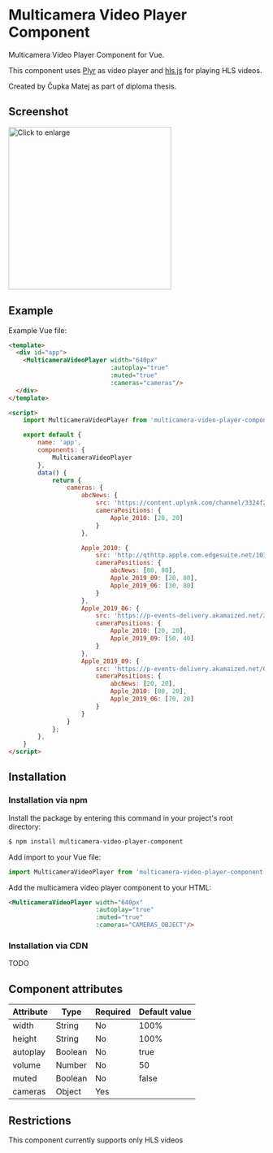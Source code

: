 # Multicamera Video Player Component

Multicamera Video Player Component for Vue.

This component uses [Plyr](https://github.com/sampotts/plyr) as video player and [hls.js](https://github.com/video-dev/hls.js/) for playing HLS videos.

Created by Čupka Matej as part of diploma thesis.

## Screenshot

[<img src="https://github.com/MatoC9/multicamera-video-player-component/raw/master/screenshots/Screenshot.gif" title="Click to enlarge" width="320">](https://github.com/MatoC9/multicamera-video-player-component/raw/master/screenshots/Screenshot.gif)

## Example

Example Vue file:
```html
<template>
  <div id="app">
    <MulticameraVideoPlayer width="640px"
                            :autoplay="true"
                            :muted="true"
                            :cameras="cameras"/>
  </div>
</template>

<script>
    import MulticameraVideoPlayer from 'multicamera-video-player-component';

    export default {
        name: 'app',
        components: {
            MulticameraVideoPlayer
        },
        data() {
            return {
                cameras: {
                    abcNews: {
                        src: 'https://content.uplynk.com/channel/3324f2467c414329b3b0cc5cd987b6be.m3u8',
                        cameraPositions: {
                            Apple_2010: [20, 20]
                        }
                    },

                    Apple_2010: {
                        src: 'http://qthttp.apple.com.edgesuite.net/1010qwoeiuryfg/sl.m3u8',
                        cameraPositions: {
                            abcNews: [80, 80],
                            Apple_2019_09: [20, 80],
                            Apple_2019_06: [30, 80]
                        }
                    },
                    Apple_2019_06: {
                        src: 'https://p-events-delivery.akamaized.net/3004qzusahnbjppuwydgjzsdyzsippar/m3u8/hls_vod_mvp.m3u8',
                        cameraPositions: {
                            Apple_2010: [20, 20],
                            Apple_2019_09: [50, 40]
                        }
                    },
                    Apple_2019_09: {
                        src: 'https://p-events-delivery.akamaized.net/0208bkzcptukmgbpuqyfyqjhkxxtzwaw/m3u8/hls_vod_mvp.m3u8',
                        cameraPositions: {
                            abcNews: [20, 20],
                            Apple_2010: [80, 20],
                            Apple_2019_06: [70, 20]
                        }
                    }
                }
            };
        },
    }
</script>
```

## Installation
### Installation via npm
Install the package by entering this command in your project's root directory:
```sh
$ npm install multicamera-video-player-component
```

Add import to your Vue file:
```javascript
import MulticameraVideoPlayer from 'multicamera-video-player-component';
```

Add the multicamera video player component to your HTML:
```html
<MulticameraVideoPlayer width="640px"
                        :autoplay="true"
                        :muted="true"
                        :cameras="CAMERAS_OBJECT"/>
```

### Installation via CDN
TODO

## Component attributes

| Attribute | Type    | Required | Default value |
| --------- | ------- | -------- | ------------- |
| width     | String  | No       | 100%          |
| height    | String  | No       | 100%          |
| autoplay  | Boolean | No       | true          |
| volume    | Number  | No       | 50            |
| muted     | Boolean | No       | false         |
| cameras   | Object  | Yes      |               |

## Restrictions
This component currently supports only HLS videos
